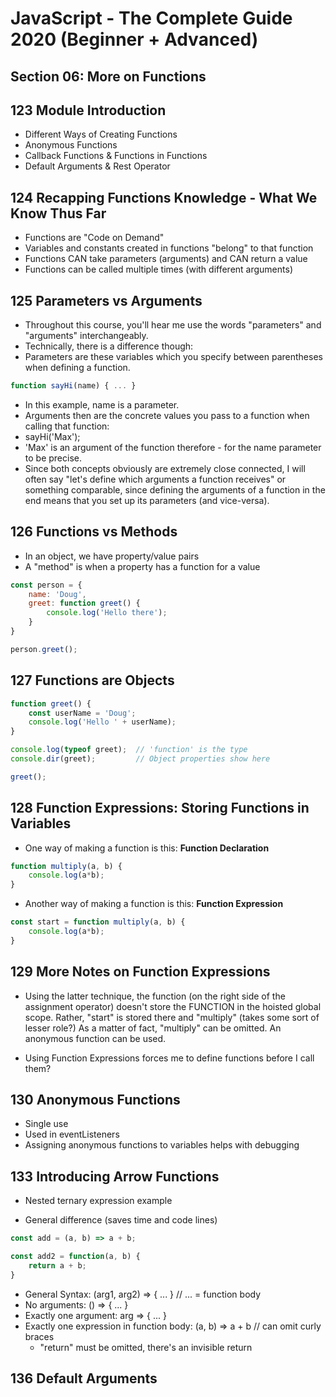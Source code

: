 # JavaScript - The Complete Guide 2020 (Beginner + Advanced)

## Section 06: More on Functions

## 123 Module Introduction
- Different Ways of Creating Functions
- Anonymous Functions
- Callback Functions & Functions in Functions
- Default Arguments & Rest Operator

## 124 Recapping Functions Knowledge - What We Know Thus Far
- Functions are "Code on Demand"
- Variables and constants created in functions "belong" to that function
- Functions CAN take parameters (arguments) and CAN return a value
- Functions can be called multiple times (with different arguments)

## 125 Parameters vs Arguments
- Throughout this course, you'll hear me use the words "parameters" and "arguments" interchangeably.
- Technically, there is a difference though:
- Parameters are these variables which you specify between parentheses when defining a function.

```javascript
function sayHi(name) { ... } 
```

- In this example, name is a parameter.
- Arguments then are the concrete values you pass to a function when calling that function:
- sayHi('Max');
- 'Max' is an argument of the function therefore - for the name parameter to be precise.
- Since both concepts obviously are extremely close connected, I will often say "let's define which arguments a function receives" or something comparable, since defining the arguments of a function in the end means that you set up its parameters (and vice-versa).

## 126 Functions vs Methods
- In an object, we have property/value pairs
- A "method" is when a property has a function for a value

```javascript
const person = {
    name: 'Doug',
    greet: function greet() {
        console.log('Hello there');
    }
}

person.greet();
```

## 127 Functions are Objects
```javascript
function greet() {
    const userName = 'Doug';
    console.log('Hello ' + userName);
}

console.log(typeof greet);  // 'function' is the type
console.dir(greet);         // Object properties show here

greet();
```

## 128 Function Expressions: Storing Functions in Variables
- One way of making a function is this: **Function Declaration**
```javascript
function multiply(a, b) {
    console.log(a*b);
}
```

- Another way of making a function is this: **Function Expression**
```javascript
const start = function multiply(a, b) {
    console.log(a*b);
}
```

## 129 More Notes on Function Expressions
- Using the latter technique, the function (on the right side of the assignment operator) doesn't store the FUNCTION in the hoisted global scope. Rather, "start" is stored there and "multiply" (takes some sort of lesser role?) As a matter of fact, "multiply" can be omitted. An anonymous function can be used.

- Using Function Expressions forces me to define functions before I call them?

## 130 Anonymous Functions
- Single use
- Used in eventListeners
- Assigning anonymous functions to variables helps with debugging

## 133 Introducing Arrow Functions
- Nested ternary expression example

- General difference (saves time and code lines)
```javascript
const add = (a, b) => a + b;

const add2 = function(a, b) {
    return a + b;
}
```

- General Syntax: (arg1, arg2) => { ... } // ... = function body
- No arguments: () => { ... }
- Exactly one argument: arg => { ... }
- Exactly one expression in function body: (a, b) => a + b // can omit curly braces
  - "return" must be omitted, there's an invisible return

## 136 Default Arguments

